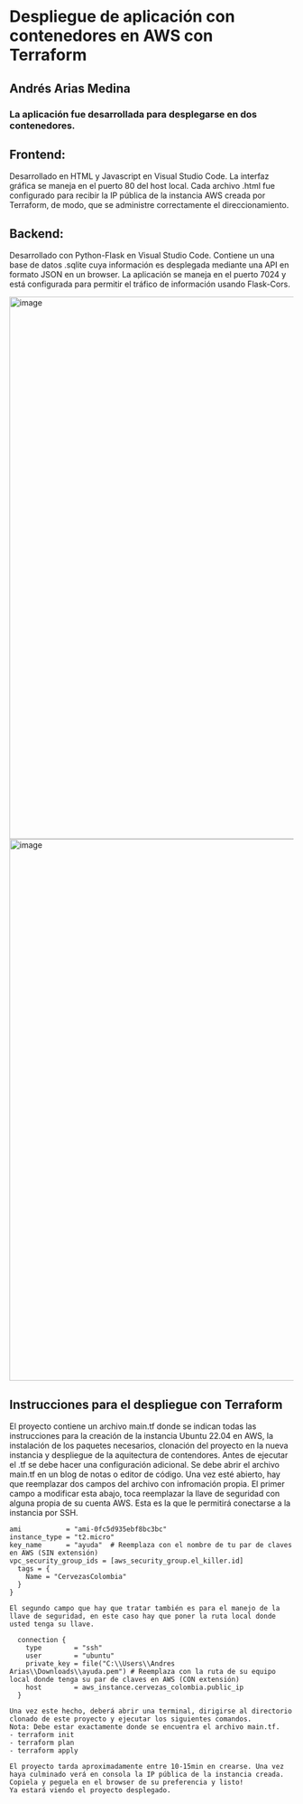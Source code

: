 # Despliegue de aplicación con contenedores en AWS con Terraform
## Andrés Arias Medina

### La aplicación fue desarrollada para desplegarse en dos contenedores.

## Frontend:
Desarrollado en HTML y Javascript en Visual Studio Code.
La interfaz gráfica se maneja en el puerto 80 del host local.
Cada archivo .html fue configurado para recibir la IP pública de la instancia AWS creada por Terraform, de modo, que se administre correctamente el direccionamiento.

## Backend:
Desarrollado con Python-Flask en Visual Studio Code.
Contiene un una base de datos .sqlite cuya información es desplegada mediante una API en formato JSON en un browser.
La aplicación se maneja en el puerto 7024 y está configurada para permitir el tráfico de información usando Flask-Cors.

<img width="960" alt="image" src="https://github.com/AndresAriasM/DockerContainers-Terraform/assets/77759820/f1e7375c-8a4c-4076-877e-de5b773d6641">

<img width="959" alt="image" src="https://github.com/AndresAriasM/DockerContainers-Terraform/assets/77759820/158a7b5e-ed74-41be-8f67-e8626075f26a">

## Instrucciones para el despliegue con Terraform
El proyecto contiene un archivo main.tf donde se indican todas las instrucciones para la creación de la instancia Ubuntu 22.04 en AWS, la instalación de los paquetes necesarios, clonación del proyecto en la nueva instancia y despliegue de la aquitectura de contendores.
Antes de ejecutar el .tf se debe hacer una configuración adicional. Se debe abrir el archivo main.tf en un blog de notas o editor de código. Una vez esté abierto, hay que reemplazar dos campos del archivo con infromación propia.
El primer campo a modificar esta abajo, toca reemplazar la llave de seguridad con alguna propia de su cuenta AWS. Esta es la que le permitirá conectarse a la instancia por SSH.

  ```resource "aws_instance" "cervezas_colombia" {
  ami           = "ami-0fc5d935ebf8bc3bc"
  instance_type = "t2.micro"
  key_name      = "ayuda"  # Reemplaza con el nombre de tu par de claves en AWS (SIN extensión)
  vpc_security_group_ids = [aws_security_group.el_killer.id]
    tags = {
      Name = "CervezasColombia"
    }
  }

El segundo campo que hay que tratar también es para el manejo de la llave de seguridad, en este caso hay que poner la ruta local donde usted tenga su llave.

    connection {
      type        = "ssh"
      user        = "ubuntu"
      private_key = file("C:\\Users\\Andres Arias\\Downloads\\ayuda.pem") # Reemplaza con la ruta de su equipo local donde tenga su par de claves en AWS (CON extensión)
      host        = aws_instance.cervezas_colombia.public_ip
    }

Una vez este hecho, deberá abrir una terminal, dirigirse al directorio clonado de este proyecto y ejecutar los siguientes comandos. 
Nota: Debe estar exactamente donde se encuentra el archivo main.tf.
- terraform init
- terraform plan
- terraform apply

El proyecto tarda aproximadamente entre 10-15min en crearse. Una vez haya culminado verá en consola la IP pública de la instancia creada.
Copiela y peguela en el browser de su preferencia y listo!
Ya estará viendo el proyecto desplegado.




